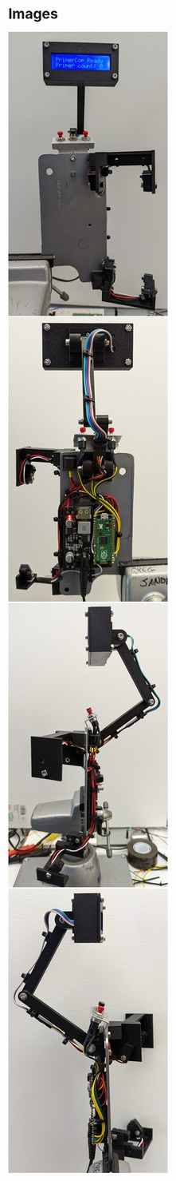 # Images

[![Front View](pc_port_front-vs.jpg)](pc_port_front-s.jpg)
[![Back View](pc_port_back-vs.jpg)](pc_port_back-s.jpg)
[![Left Side View](pc_port_left-vs.jpg)](pc_port_left-s.jpg)
[![Right Side View](pc_port_right-vs.jpg)](pc_port_right-s.jpg)